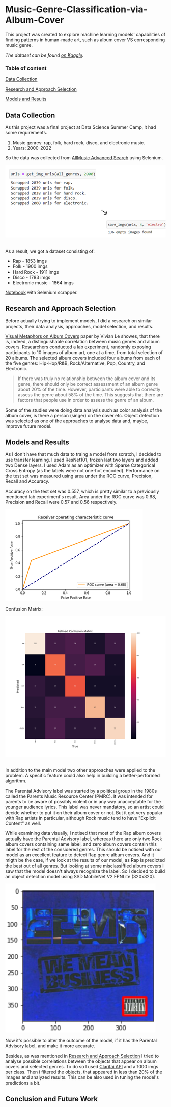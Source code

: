 # Music-Genre-Classification-via-Album-Cover
This project was created to explore machine learning models' capabilities of finding patterns in human-made art, such as album cover VS corresponding music genre. 
&nbsp;

_The dataset can be found [on Kaggle](https://www.kaggle.com/datasets/anastasiapetrunia/album-covers-dataset)._

### Table of content
[Data Collection](#data-collection)
&nbsp;

[Research and Approach Selection](#research-and-approach-selection)
&nbsp;

[Models and Results](#models-and-results)

## Data Collection
As this project was a final project at Data Science Summer Camp, it had some requirements. 

1. Music genres: rap, folk, hard rock, disco, and electronic music.
2. Years: 2000-2022

So the data was collected from [AllMusic Advanced Search](https://www.allmusic.com/advanced-search) using Selenium. 
&nbsp;

![images saved](Images/images-saved.png)
&nbsp;

As a result, we got a dataset consisting of:
- Rap - 1853 imgs
- Folk - 1900 imgs
- Hard Rock - 1911 imgs
- Disco - 1783 imgs
- Electronic music - 1864 imgs

[Notebook](Data-Collection-Using-Selenium.ipynb) with Selenium scrapper.
## Research and Approach Selection
Before actually trying to implement models, I did a research on similar projects, their data analysis, approaches, model selection, and results. 
&nbsp;

[Visual Metaphors on Album Covers](https://ir.library.oregonstate.edu/concern/honors_college_theses/0r967b03c) paper by Vivian Le showes, that there is, indeed, a distinguishable correlation between music genres and album covers. Researchers conducted a lab experiment, randomly exposing participants to 10 images of album art, one at a time, from total selection of 20 albums. The selected album covers included four albums from each of the five genres: Hip-Hop/R&B, Rock/Alternative, Pop, Country, and Electronic. 
>If there was truly no relationship between the album cover and its genre, there should only be correct assessment of an album genre about 20% of the time. However, participants were able to correctly assess the genre about 58% of the time. This suggests that there are factors that people use in order to assess the genre of an album.
&nbsp;

Some of the studies were doing data analysis such as color analysis of the album cover, is there a person (singer) on the cover etc. Object detection was selected as one of the approaches to analyse data and, maybe, improve future model.

## Models and Results
As I don't have that much data to traing a model from scratch, I decided to use transfer learning. I used ResNet101, frozen last two layers and added two Dense layers. I used Adam as an optimizer with Sparse Categorical Cross Entropy (as the labels were not one-hot encoded). Performance on the test set was measured using area under the ROC curve, Precision, Recall and Accuracy. 
&nbsp;

Accuracy on the test set was 0.557, which is pretty similar to a previously mentioned lab experiment's result. Area under the ROC curve was 0.68, Precision and Recall were 0.57 and 0.56 respectively. 
&nbsp;

![roc_curve](Images/roc_curve.png)
&nbsp;

Confusion Matrix:

![confusion_matrix](Images/confusion_matrix.png)
&nbsp;

In addition to the main model two other approaches were applied to the problem. A specific feature could also help in building a better-performed algorithm.
&nbsp;

The Parental Advisory label was started by a political group in the 1980s called the Parents Music Resource Center (PMRC). It was intended for parents to be aware of possibly violent or in any way unacceptable for the younger audience lyrics. This label was never mandatory, so an artist could decide whether to put it on their album cover or not. But it got very popular with Rap artists in particular, although Rock music tend to have "Explicit Content" as well.
&nbsp;

While examining data visually, I notised that most of the Rap album covers actually have the Parental Advisory label, whereas there are only two Rock album covers containing same label, and zero album covers contain this label for the rest of the considered genres. This should be notised with our model as an excellent feature to detect Rap genre album covers. And it migth be the case, if we look at the results of our model, as Rap is predicted the best out of all genres. But looking at some misclassiffied album covers I saw that the model doesn't always recognize the label. So I decided to build an object detection model using SSD MobileNet V2 FPNLite (320x320). 
&nbsp;

![label_detected](Images/label_detected.png)
&nbsp;

Now it's possible to alter the outcome of the model, if it has the Parental Advisory label, and make it more accurate.
&nbsp;

Besides, as was mentioned in [Research and Approach Selection](#research-and-approach-selection) I tried to analyse possible correlations between the objects that appear on album covers and selected genres. To do so I used [Clarifai API](https://github.com/Clarifai/clarifai-python-grpc/) and a 1000 imgs per class. Then i filtered the objects, that appeared in less than 20% of the images and analyzed results. This can be also used in tuning the model's predictions a bit. 
## Conclusion and Future Work
